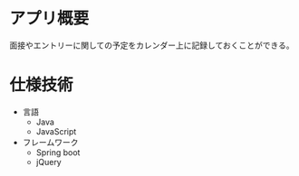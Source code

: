 #  アプリ概要
面接やエントリーに関しての予定をカレンダー上に記録しておくことができる。

# 仕様技術
* 言語
  * Java
  * JavaScript
* フレームワーク
  * Spring boot
  * jQuery
  
 
 
